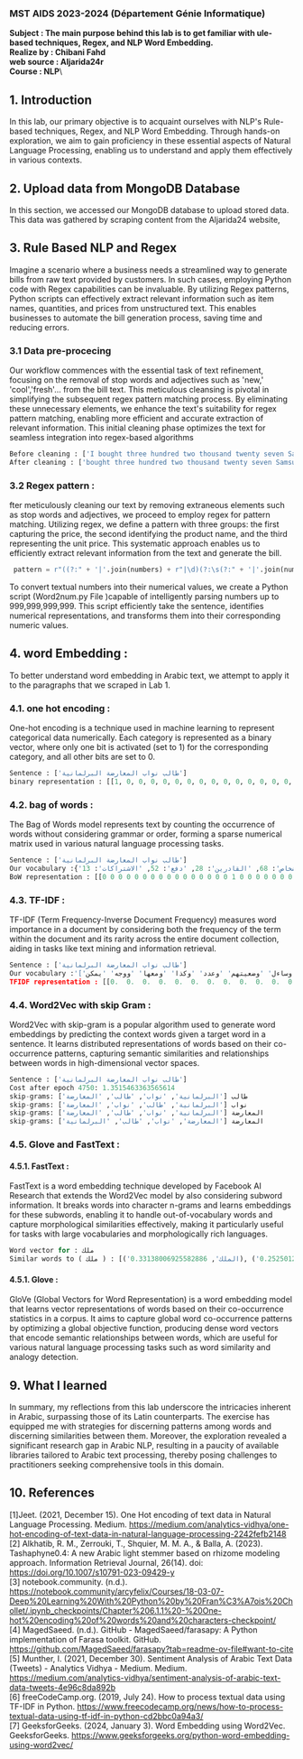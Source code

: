 ### MST AIDS 2023-2024 (Département Génie Informatique)
**Subject : The main purpose behind this lab is to get familiar with ule-based techniques, Regex, and NLP Word Embedding.**\
**Realize by : Chibani Fahd**\
**web source : Aljarida24r**\
**Course : NLP**\

## 1. Introduction
In this lab, our primary objective is to acquaint ourselves with NLP's Rule-based techniques, Regex, and NLP Word Embedding. Through hands-on exploration, we aim to gain proficiency in these essential aspects of Natural Language Processing, enabling us to understand and apply them effectively in various contexts.
## 2. Upload data from MongoDB Database
In this section, we accessed our MongoDB database to upload stored data. This data was gathered by scraping content from the Aljarida24 website, 
## 3. Rule Based NLP and Regex
Imagine a scenario where a business needs a streamlined way to generate bills from raw text provided by customers. In such cases, employing Python code with Regex capabilities can be invaluable. By utilizing Regex patterns, Python scripts can effectively extract relevant information such as item names, quantities, and prices from unstructured text. This enables businesses to automate the bill generation process, saving time and reducing errors.
### 3.1 Data pre-procecing 
Our workflow commences with the essential task of text refinement, focusing on the removal of stop words and adjectives such as 'new,' 'cool','fresh'... from the bill text. This meticulous cleansing is pivotal in simplifying the subsequent regex pattern matching process. By eliminating these unnecessary elements, we enhance the text's suitability for regex pattern matching, enabling more efficient and accurate extraction of relevant information. This initial cleaning phase optimizes the text for seamless integration into regex-based algorithms
```python
Before cleaning : ['I bought three hundred two thousand twenty seven Samsung smartphones 150,333 $ each and four kilos of fresh banana for 2,4 dollar a kilogram']
After cleaning : ['bought three hundred two thousand twenty seven Samsung smartphones 150,333 $ four kilos banana 2,4 dollar kilogram']
```
### 3.2 Regex pattern :
fter meticulously cleaning our text by removing extraneous elements such as stop words and adjectives, we proceed to employ regex for pattern matching. Utilizing regex, we define a pattern with three groups: the first capturing the price, the second identifying the product name, and the third representing the unit price. This systematic approach enables us to efficiently extract relevant information from the text and generate the bill.
```python
 pattern = r"((?:" + '|'.join(numbers) + r"|\d)(?:\s(?:" + '|'.join(numbers) + r"|\d|and))*)(.*?)(\d+[\.|\,]?\d*)\b\s*(\$|dollar)"
```
To convert textual numbers into their numerical values, we create a Python script (Word2num.py File )capable of intelligently parsing numbers up to 999,999,999,999. This script efficiently take the sentence, identifies numerical representations, and transforms them into their corresponding numeric values. 

## 4.  word Embedding :
To better understand word embedding in Arabic text, we attempt to apply it to the paragraphs that we scraped in Lab 1.
### 4.1. one hot encoding :
One-hot encoding is a technique used in machine learning to represent categorical data numerically. Each category is represented as a binary vector, where only one bit is activated (set to 1) for the corresponding category, and all other bits are set to 0.
```python
Sentence : ['طالب نواب المعارضة البرلمانية']
binary representation : [[1, 0, 0, 0, 0, 0, 0, 0, 0, 0, 0, 0, 0, 0, 0, 0, 0, 0, 0, 0, 0, 0, 0, 0, 0, 0, 0, 0, 0, 0, 0, 0, 0, 0, 0, 0, 0, 0, 0, 0, 0, 0, 0, 0, 0, 0, 0, 0, 0, 0, 0, 0, 0, 0, 0, 0, 0, 0, 0, 0, 0, 0, 0, 0, 0, 0, 0, 0, 0, 0, 0, 0, 0, 0, 0, 0, 0, 0, 0, 0, 0, 0, 0, 0, 0], [0, 1, 0, 0, 0, 0, 0, 0, 0, 0, 0, 0, 0, 0, 0, 0, 0, 0, 0, 0, 0, 0, 0, 0, 0, 0, 0, 0, 0, 0, 0, 0, 0, 0, 0, 0, 0, 0, 0, 0, 0, 0, 0, 0, 0, 0, 0, 0, 0, 0, 0, 0, 0, 0, 0, 0, 0, 0, 0, 0, 0, 0, 0, 0, 0, 0, 0, 0, 0, 0, 0, 0, 0, 0, 0, 0, 0, 0, 0, 0, 0, 0, 0, 0, 0], [0, 0, 1, 0, 0, 0, 0, 0, 0, 0, 0, 0, 0, 0, 0, 0, 0, 0, 0, 0, 0, 0, 0, 0, 0, 0, 0, 0, 0, 0, 0, 0, 0, 0, 0, 0, 0, 0, 0, 0, 0, 0, 0, 0, 0, 0, 0, 0, 0, 0, 0, 0, 0, 0, 0, 0, 0, 0, 0, 0, 0, 0, 0, 0, 0, 0, 0, 0, 0, 0, 0, 0, 0, 0, 0, 0, 0, 0, 0, 0, 0, 0, 0, 0, 0], [0, 0, 0, 1, 0, 0, 0, 0, 0, 0, 0, 0, 0, 0, 0, 0, 0, 0, 0, 0, 0, 0, 0, 0, 0, 0, 0, 0, 0, 0, 0, 0, 0, 0, 0, 0, 0, 0, 0, 0, 0, 0, 0, 0, 0, 0, 0, 0, 0, 0, 0, 0, 0, 0, 0, 0, 0, 0, 0, 0, 0, 0, 0, 0, 0, 0, 0, 0, 0, 0, 0, 0, 0, 0, 0, 0, 0, 0, 0, 0, 0, 0, 0, 0, 0]]
```
### 4.2. bag of words :
The Bag of Words model represents text by counting the occurrence of words without considering grammar or order, forming a sparse numerical matrix used in various natural language processing tasks.
```python
Sentence : ['طالب نواب المعارضة البرلمانية']
Our vocabulary :{'طالب': 60, 'نواب': 72, 'المعارضة': 30, 'البرلمانية': 16, 'بالكشف': 42, 'سبل': 57, 'تيسير': 50, 'الحصول': 19, 'الدعم': 20, 'الاجتماعي': 10, 'المباشر': 29, 'ظهور': 61, 'عدد': 62, 'الاشكاليات': 14, 'ووجه': 83, 'إدريس': 5, 'السنتيسي': 21, 'رئيس': 53, 'الفريق': 27, 'الحركي': 18, 'بمجلس': 46, 'النواب': 37, 'فوزي': 64, 'لقجع': 67, 'الوزير': 39, 'المنتدب': 34, 'المكلف': 33, 'بالميزانية': 43, 'سؤالا': 55, 'كتابيا': 66, 'مفاده': 70, 'سحب': 58, 'المواطنين': 36, 'شروعهم': 59, 'الاستفادة': 12, 'وأكد': 74, 'سؤاله': 56, 'العديد': 25, 'المواطنات': 35, 'والمواطنين': 76, 'فوجئوا': 63, 'بسحب': 44, 'ومعها': 82, 'نظام': 71, 'أمو': 2, 'تضامن': 48, 'الشروع': 23, 'أشهر': 1, 'الأمر': 8, 'أثار': 0, 'امتعاض': 40, 'الفئات': 26, 'المعنية': 31, 'تقرر': 49, 'إبعادها': 4, 'البرنامج': 17, 'بمبرر': 45, 'ارتفاع': 6, 'مؤشرهم': 69, 'رغم': 54, 'أنه': 3, 'يمكن': 84, 'تتغير': 47, 'وضعيتهم': 79, 'الاجتماعية': 11, 'والاقتصادية': 75, 'الظرف': 24, 'الوجيز': 38, 'وساءل': 78, 'حقيقة': 51, 'الإجراء': 9, 'وأسبابه': 73, 'ودوافعه': 77, 'وعدد': 80, 'المعنيين': 32, 'وكذا': 81, 'انعكاساته': 41, 'الأشخاص': 7, 'قدرة': 65, 'الانخراط': 15, 'الشامل': 22, 'للأشخاص': 68, 'القادرين': 28, 'دفع': 52, 'الاشتراكات': 13}
BoW representation : [[0 0 0 0 0 0 0 0 0 0 0 0 0 0 0 0 1 0 0 0 0 0 0 0 0 0 0 0 0 0 1 0 0 0 0 0 0 0 0 0 0 0 0 0 0 0 0 0 0 0 0 0 0 0 0 0 0 0 0 0 1 0 0 0 0 0 0 0 0 0 0 0 1 0 0 0 0 0 0 0 0 0 0 0 0]]
```
### 4.3. TF-IDF :
TF-IDF (Term Frequency-Inverse Document Frequency) measures word importance in a document by considering both the frequency of the term within the document and its rarity across the entire document collection, aiding in tasks like text mining and information retrieval.
```python
Sentence : ['طالب نواب المعارضة البرلمانية']
Our vocabulary :'['أثار' 'أشهر' 'أمو' 'أنه' 'إبعادها' 'إدريس' 'ارتفاع' 'الأشخاص' 'الأمر''الإجراء' 'الاجتماعي' 'الاجتماعية' 'الاستفادة' 'الاشتراكات' 'الاشكاليات''الانخراط' 'البرلمانية' 'البرنامج' 'الحركي' 'الحصول' 'الدعم' 'السنتيسي''الشامل' 'الشروع' 'الظرف' 'العديد' 'الفئات' 'الفريق' 'القادرين' 'المباشر''المعارضة' 'المعنية' 'المعنيين' 'المكلف' 'المنتدب' 'المواطنات''المواطنين' 'النواب' 'الوجيز' 'الوزير' 'امتعاض' 'انعكاساته' 'بالكشف''بالميزانية' 'بسحب' 'بمبرر' 'بمجلس' 'تتغير' 'تضامن' 'تقرر' 'تيسير''حقيقة' 'دفع' 'رئيس' 'رغم' 'سؤالا' 'سؤاله' 'سبل' 'سحب' 'شروعهم' 'طالب''ظهور' 'عدد' 'فوجئوا' 'فوزي' 'قدرة' 'كتابيا' 'لقجع' 'للأشخاص' 'مؤشرهم''مفاده' 'نظام' 'نواب' 'وأسبابه' 'وأكد' 'والاقتصادية' 'والمواطنين''ودوافعه' 'وساءل' 'وضعيتهم' 'وعدد' 'وكذا' 'ومعها' 'ووجه' 'يمكن']
TFIDF representation : [[0.  0.  0.  0.  0.  0.  0.  0.  0.  0.  0.  0.  0.  0.  0.  0.  0.5 0. 0.  0.  0.  0.  0.  0.  0.  0.  0.  0.  0.  0.  0.5 0.  0.  0.  0.  0. 0.  0.  0.  0.  0.  0.  0.  0.  0.  0. 0.  0.  0.  0.  0.  0.  0.  0. 0.  0.  0.  0.  0.  0.  0.5 0.  0.  0.  0.  0.  0.  0.  0.  0.  0.  0. 0.5 0.  0.  0.  0.  0.  0.  0.  0.  0.  0.  0.  0. ]]
```
### 4.4. Word2Vec with skip Gram :
Word2Vec with skip-gram is a popular algorithm used to generate word embeddings by predicting the context words given a target word in a sentence. It learns distributed representations of words based on their co-occurrence patterns, capturing semantic similarities and relationships between words in high-dimensional vector spaces.
```python
Sentence : ['طالب نواب المعارضة البرلمانية']
Cost after epoch 4750: 1.3515463363565614
skip-grams: ['البرلمانية', 'نواب', 'طالب', 'المعارضة'] طالب
skip-grams: ['البرلمانية', 'طالب', 'نواب', 'المعارضة'] نواب
skip-grams: ['البرلمانية', 'نواب', 'طالب', 'المعارضة'] المعارضة
skip-grams: ['المعارضة', 'نواب', 'طالب', 'البرلمانية'] المعارضة
```
### 4.5. Glove and FastText :
#### 4.5.1. FastText :
FastText is a word embedding technique developed by Facebook AI Research that extends the Word2Vec model by also considering subword information. It breaks words into character n-grams and learns embeddings for these subwords, enabling it to handle out-of-vocabulary words and capture morphological similarities effectively, making it particularly useful for tasks with large vocabularies and morphologically rich languages.
```python
Word vector for : ملك
Similar words to ( ملك ) : [('الملك', 0.33138006925582886), ('للملك', 0.2525012493133545)]
```
#### 4.5.1. Glove :
GloVe (Global Vectors for Word Representation) is a word embedding model that learns vector representations of words based on their co-occurrence statistics in a corpus. It aims to capture global word co-occurrence patterns by optimizing a global objective function, producing dense word vectors that encode semantic relationships between words, which are useful for various natural language processing tasks such as word similarity and analogy detection.

## 9. What I learned
In summary, my reflections from this lab underscore the intricacies inherent in Arabic, surpassing those of its Latin counterparts. The exercise has equipped me with strategies for discerning patterns among words and discerning similarities between them. Moreover, the exploration revealed a significant research gap in Arabic NLP, resulting in a paucity of available libraries tailored to Arabic text processing, thereby posing challenges to practitioners seeking comprehensive tools in this domain.
## 10. References
<a id="1">[1]</a>Jeet. (2021, December 15). One Hot encoding of text data in Natural Language Processing. Medium. https://medium.com/analytics-vidhya/one-hot-encoding-of-text-data-in-natural-language-processing-2242fefb2148 \
<a id="2">[2]</a> Alkhatib, R. M., Zerrouki, T., Shquier, M. M. A., & Balla, A. (2023). Tashaphyne0.4: A new Arabic light stemmer based on rhizome modeling approach. Information Retrieval Journal, 26(14). doi: https://doi.org/10.1007/s10791-023-09429-y \
<a id="3">[3]</a>  notebook.community. (n.d.). https://notebook.community/arcyfelix/Courses/18-03-07-Deep%20Learning%20With%20Python%20by%20Fran%C3%A7ois%20Chollet/.ipynb_checkpoints/Chapter%206.1.1%20-%20One-hot%20encoding%20of%20words%20and%20characters-checkpoint/ \
<a id="4">[4]</a> MagedSaeed. (n.d.). GitHub - MagedSaeed/farasapy: A Python implementation of Farasa toolkit. GitHub. https://github.com/MagedSaeed/farasapy?tab=readme-ov-file#want-to-cite \
<a id="5">[5]</a> Munther, I. (2021, December 30). Sentiment Analysis of Arabic Text Data (Tweets) - Analytics Vidhya - Medium. Medium. https://medium.com/analytics-vidhya/sentiment-analysis-of-arabic-text-data-tweets-4e96c8da892b \
<a id="6">[6]</a> freeCodeCamp.org. (2019, July 24). How to process textual data using TF-IDF in Python. https://www.freecodecamp.org/news/how-to-process-textual-data-using-tf-idf-in-python-cd2bbc0a94a3/ \
<a id="7">[7]</a>  GeeksforGeeks. (2024, January 3). Word Embedding using Word2Vec. GeeksforGeeks. https://www.geeksforgeeks.org/python-word-embedding-using-word2vec/

